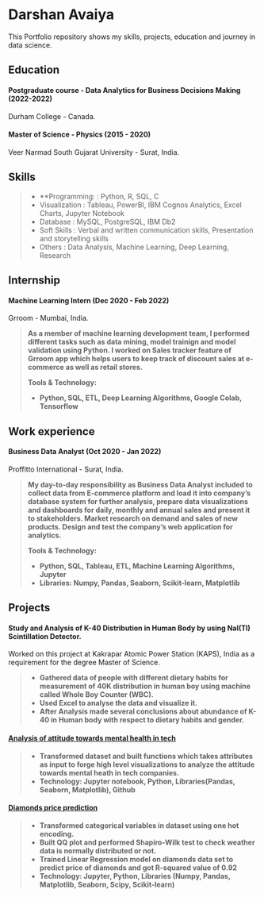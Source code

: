 # Darshan Avaiya
This Portfolio repository shows my skills, projects, education and journey in data science.
## Education
#### Postgraduate course - Data Analytics for Business Decisions Making (2022-2022)
Durham College - Canada.
 
#### Master of Science - Physics (2015 - 2020)
Veer Narmad South Gujarat University - Surat, India.

## Skills
> - **Programming:  : Python, R, SQL, C
> - Visualization : Tableau, PowerBI, IBM Cognos Analytics, Excel Charts, Jupyter Notebook
> - Database      : MySQL, PostgreSQL, IBM Db2
> - Soft Skills   : Verbal and written communication skills, Presentation and storytelling skills
> - Others        : Data Analysis, Machine Learning, Deep Learning, Research

## Internship
#### Machine Learning Intern (Dec 2020 - Feb 2022)
Grroom - Mumbai, India.

> **As a member of machine learning development team, I performed different tasks such as data mining, model trainign and model validation using Python. I worked on Sales tracker feature of Grroom app which helps users to keep track of discount sales at e-commerce as well as retail stores.**
> 
> **Tools & Technology:**
> - **Python, SQL, ETL, Deep Learning Algorithms, Google Colab, Tensorflow**

## Work experience
#### Business Data Analyst (Oct 2020 - Jan 2022)
Proffitto International - Surat, India.

> **My day-to-day responsibility as Business Data Analyst included to collect data from E-commerce platform and load it into company’s database system for further analysis, prepare data visualizations and dashboards for daily, monthly and annual sales and present it to stakeholders. Market research on demand and sales of new products. Design and test the company’s web application for analytics.**
> 
> **Tools & Technology:**
> - **Python, SQL, Tableau, ETL, Machine Learning Algorithms, Jupyter**
> - **Libraries: Numpy, Pandas, Seaborn, Scikit-learn, Matplotlib**

## Projects
#### Study and Analysis of K-40 Distribution in Human Body by using NaI(Tl) Scintillation Detector.
Worked on this project at Kakrapar Atomic Power Station (KAPS), India as a requirement for the degree Master of Science.

>- **Gathered data of people with different dietary habits for measurement of 40K distribution in human boy using machine called Whole Boy Counter (WBC).**
>- **Used Excel to analyse the data and visualize it.**
>- **After Analysis made several conclusions about abundance of K-40 in Human body with respect to dietary habits and gender.**

#### [Analysis of attitude towards mental health in tech](https://github.com/idarshan07/Analysis-of-attitude-towards-mental-health-in-tech)
>- **Transformed dataset and built functions which takes attributes as input to forge high level visualizations to analyze the attitude towards mental heath in tech companies.**
>- **Technology: Jupyter notebook, Python, Libraries(Pandas, Seaborn, Matplotlib), Github**

#### [Diamonds price prediction](https://github.com/idarshan07/Linear-Regression)
>- **Transformed categorical variables in dataset using one hot encoding.**
>- **Built QQ plot and performed Shapiro-Wilk test to check weather data is normally distributed or not.**
>- **Trained Linear Regression model on diamonds data set to predict price of diamonds and got R-squared value of 0.92**
>- **Technology: Jupyter, Python, Libraries (Numpy, Pandas, Matplotlib, Seaborn, Scipy, Scikit-learn)**
